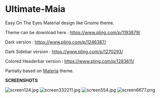 # Ultimate-Maia
Easy On The Eyes Material design like Gnome theme.

Theme can be download here : https://www.pling.com/p/1193879/

Dark version : https://www.pling.com/p/1246387/

Dark Sidebar version : https://www.pling.com/p/1270293/

Colored Headerbar version : https://www.pling.com/p/1283611/

Partially based on <a href="https://github.com/nana-4/materia-theme">Materia</a> theme.
 

<b>SCREENSHOTS</b>

<img src="https://www.cjoint.com/doc/19_11/IKDjgDzL7lR_screen124.jpg" alt="screen124.jpg" border="0" />

<img src="https://www.cjoint.com/doc/19_12/ILgi7VHtqlA_screen332211.jpg" alt="screen332211.jpg" border="0" />

<img src="https://www.cjoint.com/doc/19_12/ILgjcNdEs4A_screen554.jpg" alt="screen554.jpg" border="0" />

<img src="https://www.cjoint.com/doc/19_12/ILgjeNI5QdA_screen6677.png" alt="screen6677.png" border="0" />




